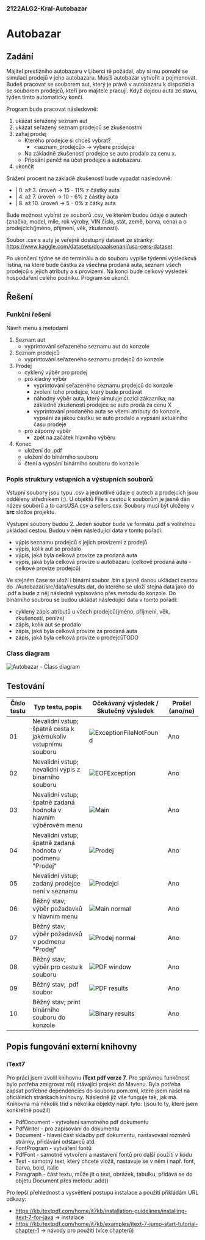 ### 2122ALG2-Kral-Autobazar

# Autobazar

## Zadání

Majitel prestižního autobazaru v Liberci tě požádal, aby si mu pomohl se simulací prodejů v jeho autobazaru. Musíš autobazar vytvořit a pojmenovat. Budeš pracovat se souborem aut, který je právě v autobazaru k dispozici a se souborem prodejců, kteří pro majitele pracují. Když dojdou auta ze stavu, týden tímto automaticky končí.

Program bude pracovat následovně:

  1. ukázat seřazený seznam aut
  3. ukázat seřazený seznam prodejců se zkušenostmi
  4. zahaj prodej
      * Kterého prodejce si chceš vybrat?
        * <seznam_prodejců> -> vybere prodejce
      * Na základně zkušeností prodejce se auto prodalo za cenu x.
      * Připsání peněž na účet prodejce a autobazaru.
  5. ukončit 

Srážení procent na základě zkušeností bude vypadat následovně: 

- | 0. až 3. úroveň -> 15 - 11% z částky auta
- | 4. až 7. úroveň -> 10 - 6% z částky auta
- | 8. až 10. úroveň -> 5 - 0% z čátky auta

Bude možnost vybírat ze souborů .csv, ve kterém budou údaje o autech (značka, model, míle, rok výroby, VIN číslo, stát, země, barva, cena) a o prodejcích(jméno, příjmení, věk, zkušenosti).

Soubor .csv s auty je veřejně dostupný dataset ze stránky: https://www.kaggle.com/datasets/doaaalsenani/usa-cers-dataset

Po ukončení týdne se do terminálu a do souboru vypíše týdenní výsledková listina, na které bude částka za všechna prodaná auta, seznam všech prodejců s jejich atributy a s provizemi. Na konci bude celkový výsledek hospodaření celého podniku. Program se ukončí. 

## Řešení

### Funkční řešení

Návrh menu s metodami
1. Seznam aut
   * vyprintování seřazeného seznamu aut do konzole
3. Seznam prodejců
   * vyprintování seřazeného seznamu prodejců do konzole
5. Prodej
   * cyklený výběr pro prodej
   * pro kladný výběr
      * vyprintování seřazeného seznamu prodejců do konzole
      * zvolení toho prodejce, který bude prodávat
      * náhodný výběr auta, který simuluje pozici zákazníka; na základně zkušeností prodejce se auto prodá za cenu X
      * vyprintování prodaného auta se všemi atributy do konzole, vypsání za jakou částku se auto prodalo a vypsání aktuálního času prodeje
   * pro záporný výběr
      * zpět na začátek hlavního výběru  
7. Konec
   * uložení do .pdf
   * uložení do binárního souboru
   * čtení a vypsání binárního souboru do konzole

### Popis struktury vstupních a výstupních souborů

Vstupní soubory jsou typu .csv a jednotlivé údaje o autech a prodejcích jsou odděleny středníkem (;). U objektů File s cestou k souborům je jasně dán název souborů a to carsUSA.csv a sellers.csv. Soubory musí být uloženy v **src** složce projektu.

Výstupní soubory budou 2. Jeden soubor bude ve formátu .pdf s volitelnou ukládací cestou. Budou v něm následující data v tomto pořadí:

-  výpis seznamu prodejců s jejich provizemi z prodejů
-  výpis, kolik aut se prodalo
-  výpis, jaká byla celková provize za prodaná auta
-  výpis, jaká byla celková provize u autobazaru (celkově prodaná auta - celkové provize prodejců)

Ve stejném čase se uloží i binární soubor .bin s jasně danou ukládací cestou do ./Autobazar/src/data/results.dat, do kterého se uloží stejná data jako do .pdf a bude z něj následně vypisováno přes metodu do konzole. Do binárního soubrou se budou ukládat následující data v tomto pořadí:

-  cyklený zápis atributů u všech prodejců(jméno, příjmení, věk, zkušenosti, peníze)
-  zápis, kolik aut se prodalo
-  zápis, jaká byla celková provize za prodaná auta
-  zápis, jaká byla celková provize u prodejcůTODO

### Class diagram

 ![Autobazar - Class diagram](/stuff/class_diagram.png)

## Testování

| **Číslo testu** | **Typ testu, popis**                                            | **Očekávaný výsledek / Skutečný výsledek** | **Prošel (ano/ne)** |
|-----------------|-----------------------------------------------------------------|--------------------------------------------|---------------------|
| 01              | Nevalidní vstup; špatná cesta k jakémukoliv vstupnímu souboru   | ![ExceptionFileNotFound](/stuff/_screens/ExceptionFileNotFound.png)| Ano  |
| 02              | Nevalidní vstup; nevalidní výpis z binárního souboru            | ![EOFException](/stuff/_screens/EOFException.png)   | Ano                 |
| 03              | Nevalidní vstup; špatně zadaná hodnota v hlavním výběrovém menu | ![Main](/stuff/_screens/Main.png)                   | Ano                 |
| 04              | Nevalidní vstup; špatně zadaná hodnota v podmenu "Prodej"       | ![Prodej](/stuff/_screens/Prodej.png)               | Ano                 |
| 05              | Nevalidní vstup; zadaný prodejce není v seznamu                 | ![Prodejci](/stuff/_screens/Prodejci.png)           | Ano                 |
| 06              | Běžný stav; výběr požadavků v hlavním menu                      | ![Main normal](/stuff/_screens/Main_norm.png)       | Ano                 |
| 07              | Běžný stav; výběr požadavků v podmenu "Prodej"                  | ![Prodej normal](/stuff/_screens/Prodej_norm.png)   | Ano                 |
| 08              | Běžný stav; výběr pro cestu k souboru                           | ![PDF window](/stuff/_screens/Pdf_window.png)       | Ano                 |
| 09              | Běžný stav; .pdf soubor                                         | ![PDF results](/stuff/_screens/Pdf_res.png)         | Ano                 |
| 10              | Běžný stav; print binárního souboru do konzole                  | ![Binary results](/stuff/_screens/Binary_res.png)   | Ano                 |

## Popis fungování externí knihovny

### iText7

Pro práci jsem zvolil knihovnu **iText pdf verze 7**. Pro správnou funkčnost bylo potřeba zmigrovat můj stávající projekt do Mavenu. Byla potřeba zapsat potřebné dependencies do souboru pom.xml, které jsem našel na oficiálních stránkách knihovny. Následně již vše funguje tak, jak má. Knihovna má několik tříd s několika objekty např. tyto: (jsou to ty, které jsem konkrétně použil)

- PdfDocument - vytvoření samotného pdf dokumentu
- PdfWriter - pro zapisování do dokumentu
- Document - hlavní část skladby pdf dokumentu, nastavování rozměrů stránky, přidávání odstavců atd.
- FontProgram - vytváření fontů
- PdfFont - samotné vytvoření a nastavení fontů pro další použití v kódu
- Text - samotný text, který chcete vložit, nastavuje se v něm i např. font, barva, bold, italic
- Paragraph - část textu, může jít o text, obrázek, tabulku, přidává se do objetu Document přes metodu .add()

Pro lepší přehlednost a vysvětlení postupu instalace a použití přikládám URL odkazy:

- https://kb.itextpdf.com/home/it7kb/installation-guidelines/installing-itext-7-for-java -> instalace
- https://kb.itextpdf.com/home/it7kb/examples/itext-7-jump-start-tutorial-chapter-1 -> návody pro použití (více chapterů)
